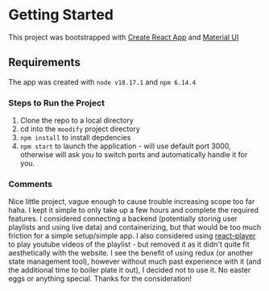 # Getting Started

This project was bootstrapped with [Create React App](https://github.com/facebook/create-react-app) and [Material UI](https://mui.com/components/)

## Requirements

The app was created with `node v18.17.1` and `npm 6.14.4`

### Steps to Run the Project

1. Clone the repo to a local directory
2. cd into the `moodify` project directory
3. `npm install` to install depdencies
4. `npm start` to launch the application - will use default port 3000, otherwise will ask you to switch ports and automatically handle it for you.

### Comments

Nice little project, vague enough to cause trouble increasing scope too far haha. I kept it simple to only take up a few hours and complete the required features. I considered connecting a backend (potentially storing user playlists and using live data) and containerizing, but that would be too much friction for a simple setup/simple app. I also considered using [react-player](https://www.npmjs.com/package/react-player) to play youtube videos of the playlist - but removed it as it didn't quite fit aesthetically with the website. I see the benefit of using redux (or another state management tool), however without much past experience with it (and the additional time to boiler plate it out), I decided not to use it. No easter eggs or anything special. Thanks for the consideration!

